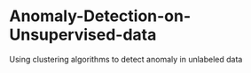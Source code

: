 # Anomaly-Detection-on-Unsupervised-data
Using clustering algorithms to detect anomaly in unlabeled data
